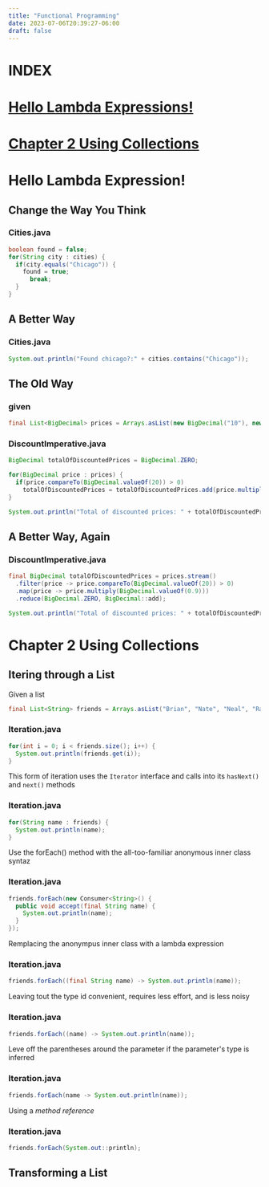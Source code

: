 ```yaml
---
title: "Functional Programming"
date: 2023-07-06T20:39:27-06:00
draft: false
---
```



# **INDEX**


# [Hello Lambda Expressions!](#hello-lambda-expression)
# [Chapter 2 Using Collections](#chapter-2-using-collections)


# Hello Lambda Expression!

## Change the Way You Think
### Cities.java
```java
boolean found = false;
for(String city : cities) {
  if(city.equals("Chicago")) {
    found = true;
      break;
  }
}
```

## A Better Way
### Cities.java
```java
System.out.println("Found chicago?:" + cities.contains("Chicago"));
```

## The Old Way
### given
```java
final List<BigDecimal> prices = Arrays.asList(new BigDecimal("10"), new BigDecimal("30"), new BigDecimal("17"), new BigDecimal("20"), new BigDecimal("15"), new BigDecimal("18"), new BigDecimal("45"), new BigDecimal("12"));
```

### DiscountImperative.java
```java
BigDecimal totalOfDiscountedPrices = BigDecimal.ZERO;

for(BigDecimal price : prices) {
  if(price.compareTo(BigDecimal.valueOf(20)) > 0)
    totalOfDiscountedPrices = totalOfDiscountedPrices.add(price.multiply(BigDecimal.valueOf(0.9)));
}

System.out.println("Total of discounted prices: " + totalOfDiscountedPrices);
```

## A Better Way, Again

### DiscountImperative.java
```java
final BigDecimal totalOfDiscountedPrices = prices.stream()
  .filter(price -> price.compareTo(BigDecimal.valueOf(20)) > 0)
  .map(price -> price.multiply(BigDecimal.valueOf(0.9)))
  .reduce(BigDecimal.ZERO, BigDecimal::add);

System.out.println("Total of discounted prices: " + totalOfDiscountedPrices);
```

# Chapter 2 Using Collections

## Itering through a List

Given a list
```java
final List<String> friends = Arrays.asList("Brian", "Nate", "Neal", "Raju", "Sara", "Scott");
```
### Iteration.java
```java
for(int i = 0; i < friends.size(); i++) {
  System.out.println(friends.get(i));
}
```

This form of iteration uses the `Iterator` interface and calls into its `hasNext()` and `next()` methods
### Iteration.java
```java
for(String name : friends) {
  System.out.println(name);
}
```

Use the forEach() method with the all-too-familiar anonymous inner class syntaz

### Iteration.java
```java
friends.forEach(new Consumer<String>() {
  public void accept(final String name) {
    System.out.println(name);
  }
});
```

Remplacing the anonympus inner class with a lambda expression
### Iteration.java
```java
friends.forEach((final String name) -> System.out.println(name));
```
Leaving tout the type id convenient, requires less effort, and is less noisy
### Iteration.java
```java
friends.forEach((name) -> System.out.println(name));
```

Leve off the parentheses around the parameter if the parameter's type is inferred
### Iteration.java
```java
friends.forEach(name -> System.out.println(name));
```

Using a _method reference_
### Iteration.java
```java
friends.forEach(System.out::println);
```

## Transforming a List
